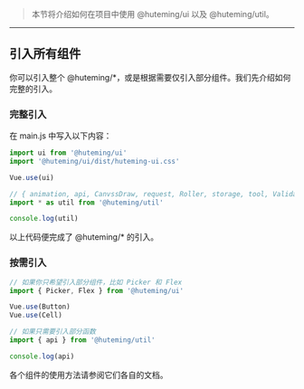 > 本节将介绍如何在项目中使用 @huteming/ui 以及 @huteming/util。

-----------

## 引入所有组件

你可以引入整个 @huteming/*，或是根据需要仅引入部分组件。我们先介绍如何完整的引入。

### 完整引入

在 main.js 中写入以下内容：

```javascript
import ui from '@huteming/ui'
import '@huteming/ui/dist/huteming-ui.css'

Vue.use(ui)
```

``` javascript
// { animation, api, CanvssDraw, request, Roller, storage, tool, Validator, wxsdk }
import * as util from '@huteming/util'

console.log(util)
```

以上代码便完成了 @huteming/* 的引入。

### 按需引入

```javascript
// 如果你只希望引入部分组件，比如 Picker 和 Flex
import { Picker, Flex } from '@huteming/ui'

Vue.use(Button)
Vue.use(Cell)
```

```javascript
// 如果只需要引入部分函数
import { api } from '@huteming/util'

console.log(api)
```

各个组件的使用方法请参阅它们各自的文档。
